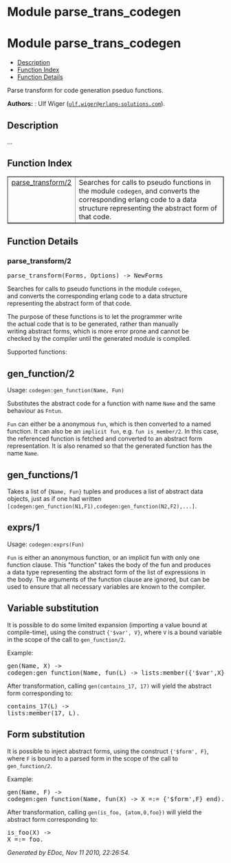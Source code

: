 Module parse_trans_codegen
==========================


<h1>Module parse_trans_codegen</h1>

* [Description](#description)
* [Function Index](#index)
* [Function Details](#functions)


Parse transform for code generation pseduo functions.



__Authors:__ : Ulf Wiger ([`ulf.wiger@erlang-solutions.com`](mailto:ulf.wiger@erlang-solutions.com)).

<h2><a name="description">Description</a></h2>





...


<h2><a name="index">Function Index</a></h2>



<table width="100%" border="1" cellspacing="0" cellpadding="2" summary="function index"><tr><td valign="top"><a href="#parse_transform-2">parse_transform/2</a></td><td>
Searches for calls to pseudo functions in the module <code>codegen</code>,  
and converts the corresponding erlang code to a data structure  
representing the abstract form of that code.</td></tr></table>


<a name="functions"></a>


<h2>Function Details</h2>


<a name="parse_transform-2"></a>


<h3>parse_transform/2</h3>





<tt>parse_transform(Forms, Options) -> NewForms</tt>






Searches for calls to pseudo functions in the module `codegen`,  
and converts the corresponding erlang code to a data structure  
representing the abstract form of that code.



The purpose of these functions is to let the programmer write  
the actual code that is to be generated, rather than manually  
writing abstract forms, which is more error prone and cannot be  
checked by the compiler until the generated module is compiled.



Supported functions:



<h2>gen_function/2</h2>





Usage: `codegen:gen_function(Name, Fun)`



Substitutes the abstract code for a function with name `Name`
and the same behaviour as `Fntun`.



`Fun` can either be a anonymous `fun`, which is then converted to
a named function. It can also be an `implicit fun`, e.g.
`fun is_member/2`. In this case, the referenced function is fetched
and converted to an abstract form representation. It is also renamed
so that the generated function has the name `Name`.



<h2>gen_functions/1</h2>





Takes a list of `{Name, Fun}` tuples and produces a list of abstract
data objects, just as if one had written
`[codegen:gen_function(N1,F1),codegen:gen_function(N2,F2),...]`.



<h2>exprs/1</h2>





Usage: `codegen:exprs(Fun)`



`Fun` is either an anonymous function, or an implicit fun with only one  
function clause. This "function" takes the body of the fun and produces  
a data type representing the abstract form of the list of expressions in  
the body. The arguments of the function clause are ignored, but can be  
used to ensure that all necessary variables are known to the compiler.



<h2>Variable substitution</h2>





It is possible to do some limited expansion (importing a value
bound at compile-time), using the construct `{'$var', V}`, where
`V` is a bound variable in the scope of the call to `gen_function/2`.

Example:

<pre>
gen(Name, X) ->
codegen:gen_function(Name, fun(L) -> lists:member({'$var',X}, L) end).
</pre>


After transformation, calling `gen(contains_17, 17)` will yield the
abstract form corresponding to:

<pre>
contains_17(L) ->
lists:member(17, L).
</pre>




<h2>Form substitution</h2>





It is possible to inject abstract forms, using the construct
`{'$form', F}`, where `F` is bound to a parsed form in
the scope of the call to `gen_function/2`.

Example:

<pre>
gen(Name, F) ->
codegen:gen_function(Name, fun(X) -> X =:= {'$form',F} end).
</pre>


After transformation, calling `gen(is_foo, {atom,0,foo})` will yield the
abstract form corresponding to:

<pre>
is_foo(X) ->
X =:= foo.
</pre>


_Generated by EDoc, Nov 11 2010, 22:26:54._